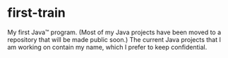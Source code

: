 # first-train
My first Java™ program. (Most of my Java projects have been moved to a repository that will be made public soon.)
The current Java projects that I am working on contain my name, which I prefer to keep confidential.
